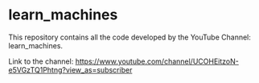 # learn_machines
This repository contains all the code developed by the YouTube Channel: learn_machines.

Link to the channel: https://www.youtube.com/channel/UCOHEitzoN-e5VGzTQ1Phtng?view_as=subscriber
